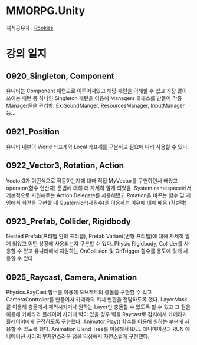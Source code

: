 # MMORPG.Unity    
지식공유자 : [Rookiss](https://www.inflearn.com/instructors/230375/courses)          
# 강의 일지 
0920_Singleton, Component
--- 
유니티는 Component 패턴으로 이루어져있고 해당 패턴을 이해할 수 있고 가장 많이 쓰이는 패턴 중 하나인 Singleton 패턴을 이용해 Managers 클래스를 만들어 각종 Manager들을 관리함. 
Ex)SoundManger, ResourcesManager, InputManager 등... 
  
0921_Position
---  
유니티 내부의 World 좌표계와 Local 좌표계를 구분하고 필요에 따라 사용할 수 있다. 
  
0922_Vector3, Rotation, Action
--- 
Vector3가 어떤식으로 작동하는지에 대해 직접 MyVector를 구현하면서 배웠고 operator(함수 연산자) 문법에 대해 더 자세히 알게 되었음.
System namespace에서 기본적으로 지원해주는 Action Delegate를 사용해봤고 Rotation을 바꾸는 함수 및 게임에서 회전을 구현할 때 Quaternion(사원수)을 이용하는 이유에 대해 배움 (짐벌락) 
  
0923_Prefab, Collider, Rigidbody  
--- 
Nested Prefab(프리팹 안의 프리팹), Prefab Variant(변형 프리팹)에 대해 자세히 알게 되었고 어떤 상황에 사용되는지 구분할 수 있다.
Physic Rigidbody, Collider를 사용할 수 있고 유니티에서 지원하는 OnCollision 및 OnTrigger 함수를 용도에 맞게 사용할 수 있다.
  
0925_Raycast, Camera, Animation
--- 
Physics.RayCast 함수를 이용해 오브젝트의 충돌을 구현할 수 있고 CameraController를 만들어서 카메라의 위치 변환을 전담하도록 했다. 
LayerMask를 이용해 충돌에서 제외시키거나 원하는 Layer만 충돌할 수 있도록 할 수 있고 그 점을 이용해 카메라와 플레이어 사이에 벽이 있을 경우 벽을 Raycast로 감지해서 카메라가 플레이어에게 근접하도록 구현했다. Animator.Play() 함수를 이용해 원하는 부분에 사용할 수 있도록 했다. Animation Blend Tree를 이용해서 IDLE 애니메이션과 RUN 애니메이션 사이의 부자연스러운 점을 믹싱해서 자연스럽게 구현했다. 
